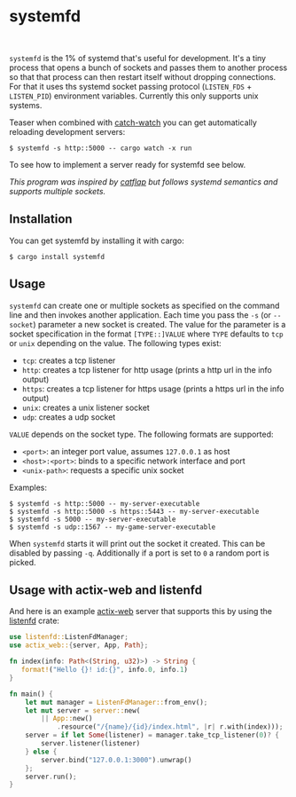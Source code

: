 # systemfd

<a href="https://travis-ci.com/mitsuhiko/systemfd"><img src="https://travis-ci.com/mitsuhiko/systemfd.svg?branch=master" alt=""></a>
<a href="https://crates.io/crates/systemfd"><img src="https://img.shields.io/crates/v/systemfd.svg" alt=""></a>

`systemfd` is the 1% of systemd that's useful for development.  It's a tiny process that
opens a bunch of sockets and passes them to another process so that that process can
then restart itself without dropping connections.  For that it uses ths systemd socket
passing protocol (`LISTEN_FDS` + `LISTEN_PID`) environment variables.  Currently this
only supports unix systems.

Teaser when combined with [catch-watch](https://github.com/passcod/cargo-watch) you can
get automatically reloading development servers:

```
$ systemfd -s http::5000 -- cargo watch -x run
```

To see how to implement a server ready for systemfd see below.

*This program was inspired by [catflap](https://github.com/passcod/catflap) but follows
systemd semantics and supports multiple sockets.*

## Installation

You can get systemfd by installing it with cargo:

```
$ cargo install systemfd
```

## Usage

`systemfd` can create one or multiple sockets as specified on the command line and then
invokes another application.  Each time you pass the `-s` (or `--socket`)
parameter a new socket is created.  The value for the parameter is a socket
specification in the format `[TYPE::]VALUE` where `TYPE` defaults to `tcp` or
`unix` depending on the value.  The following types exist:

* `tcp`: creates a tcp listener
* `http`: creates a tcp listener for http usage (prints a http url in the info output)
* `https`: creates a tcp listener for https usage (prints a https url in the info output)
* `unix`: creates a unix listener socket
* `udp`: creates a udp socket

`VALUE` depends on the socket type.  The following formats are supported:

* `<port>`: an integer port value, assumes `127.0.0.1` as host
* `<host>:<port>`: binds to a specific network interface and port
* `<unix-path>`: requests a specific unix socket

Examples:

```
$ systemfd -s http::5000 -- my-server-executable
$ systemfd -s http::5000 -s https::5443 -- my-server-executable
$ systemfd -s 5000 -- my-server-executable
$ systemfd -s udp::1567 -- my-game-server-executable
```

When `systemfd` starts it will print out the socket it created.  This can be disabled
by passing `-q`.  Additionally if a port is set to `0` a random port is picked.

## Usage with actix-web and listenfd

And here is an example [actix-web](https://actix.rs/) server that supports this
by using the [listenfd](https://github.com/mitsuhiko/rust-listenfd) crate:

```rust
use listenfd::ListenFdManager;
use actix_web::{server, App, Path};

fn index(info: Path<(String, u32)>) -> String {
   format!("Hello {}! id:{}", info.0, info.1)
}

fn main() {
    let mut manager = ListenFdManager::from_env();
    let mut server = server::new(
        || App::new()
            .resource("/{name}/{id}/index.html", |r| r.with(index)));
    server = if let Some(listener) = manager.take_tcp_listener(0)? {
        server.listener(listener)
    } else {
        server.bind("127.0.0.1:3000").unwrap()
    };
    server.run();
}
```
